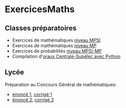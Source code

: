 # ExercicesMaths

## Classes préparatoires

- Exercices de mathématiques <a href="pdf/Mes%20colles%20MPSI.pdf">niveau MPSI</a>
- Exercices de mathématiques <a href="pdf/Mes%20colles%20MP.pdf">niveau MP</a>
- Exercices de probabilités <a href="pdf/Mes%20exos%20probas.pdf">niveau MPSI-MP</a>
- Compilation d'<a href="pdf/Centrale%20Python.pdf">oraux Centrale-Supélec avec Python</a>

## Lycée

Préparation au Concours Général de mathématiques:

- <a href="pdf/Exos%20CG%201.pdf">énoncé 1</a>, <a href="pdf/Correction%20CG%201.pdf">corrigé 1</a>
- <a href="pdf/Exos%20CG%201.pdf">énoncé 2</a>, <a href="pdf/Correction%20CG%201.pdf">corrigé 2</a>
